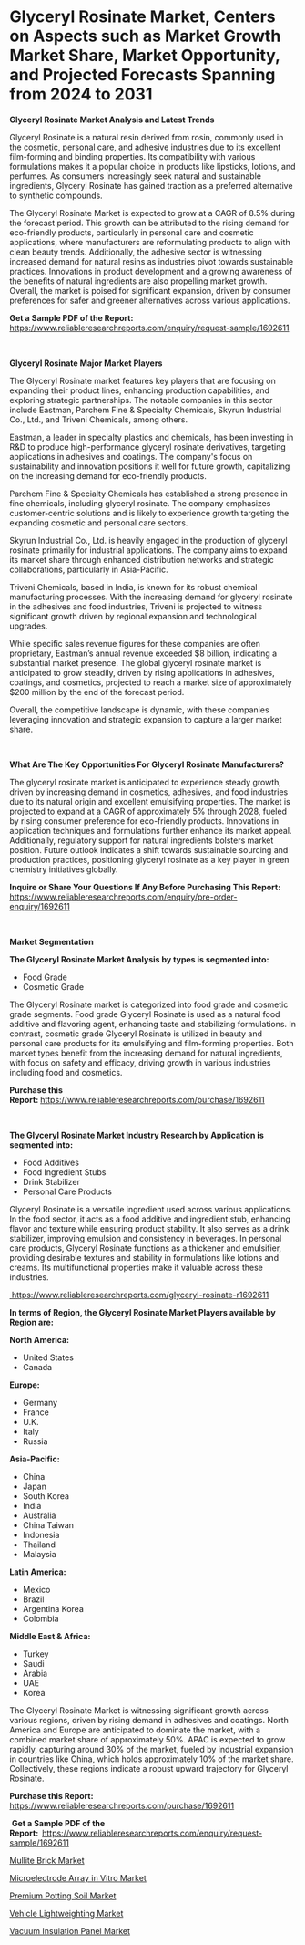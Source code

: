 <p><h1>Glyceryl Rosinate Market, Centers on Aspects such as Market Growth Market Share, Market Opportunity, and Projected Forecasts Spanning from 2024 to 2031</h1></p><p><strong>Glyceryl Rosinate Market Analysis and Latest Trends</strong></p>
<p><p>Glyceryl Rosinate is a natural resin derived from rosin, commonly used in the cosmetic, personal care, and adhesive industries due to its excellent film-forming and binding properties. Its compatibility with various formulations makes it a popular choice in products like lipsticks, lotions, and perfumes. As consumers increasingly seek natural and sustainable ingredients, Glyceryl Rosinate has gained traction as a preferred alternative to synthetic compounds.</p><p>The Glyceryl Rosinate Market is expected to grow at a CAGR of 8.5% during the forecast period. This growth can be attributed to the rising demand for eco-friendly products, particularly in personal care and cosmetic applications, where manufacturers are reformulating products to align with clean beauty trends. Additionally, the adhesive sector is witnessing increased demand for natural resins as industries pivot towards sustainable practices. Innovations in product development and a growing awareness of the benefits of natural ingredients are also propelling market growth. Overall, the market is poised for significant expansion, driven by consumer preferences for safer and greener alternatives across various applications.</p></p>
<p><strong>Get a Sample PDF of the Report:&nbsp;</strong> <a href="https://www.reliableresearchreports.com/enquiry/request-sample/1692611?utm_campaign=28&utm_medium=2&utm_source=Github&utm_content=ia&utm_term=11112024&utm_id=glyceryl-rosinate">https://www.reliableresearchreports.com/enquiry/request-sample/1692611</a></p>
<p>&nbsp;</p>
<p><strong>Glyceryl Rosinate Major Market Players</strong></p>
<p><p>The Glyceryl Rosinate market features key players that are focusing on expanding their product lines, enhancing production capabilities, and exploring strategic partnerships. The notable companies in this sector include Eastman, Parchem Fine & Specialty Chemicals, Skyrun Industrial Co., Ltd., and Triveni Chemicals, among others.</p><p>Eastman, a leader in specialty plastics and chemicals, has been investing in R&D to produce high-performance glyceryl rosinate derivatives, targeting applications in adhesives and coatings. The company's focus on sustainability and innovation positions it well for future growth, capitalizing on the increasing demand for eco-friendly products.</p><p>Parchem Fine & Specialty Chemicals has established a strong presence in fine chemicals, including glyceryl rosinate. The company emphasizes customer-centric solutions and is likely to experience growth targeting the expanding cosmetic and personal care sectors.</p><p>Skyrun Industrial Co., Ltd. is heavily engaged in the production of glyceryl rosinate primarily for industrial applications. The company aims to expand its market share through enhanced distribution networks and strategic collaborations, particularly in Asia-Pacific.</p><p>Triveni Chemicals, based in India, is known for its robust chemical manufacturing processes. With the increasing demand for glyceryl rosinate in the adhesives and food industries, Triveni is projected to witness significant growth driven by regional expansion and technological upgrades.</p><p>While specific sales revenue figures for these companies are often proprietary, Eastman’s annual revenue exceeded $8 billion, indicating a substantial market presence. The global glyceryl rosinate market is anticipated to grow steadily, driven by rising applications in adhesives, coatings, and cosmetics, projected to reach a market size of approximately $200 million by the end of the forecast period.</p><p>Overall, the competitive landscape is dynamic, with these companies leveraging innovation and strategic expansion to capture a larger market share.</p></p>
<p>&nbsp;</p>
<p><strong>What Are The Key Opportunities For Glyceryl Rosinate Manufacturers?</strong></p>
<p><p>The glyceryl rosinate market is anticipated to experience steady growth, driven by increasing demand in cosmetics, adhesives, and food industries due to its natural origin and excellent emulsifying properties. The market is projected to expand at a CAGR of approximately 5% through 2028, fueled by rising consumer preference for eco-friendly products. Innovations in application techniques and formulations further enhance its market appeal. Additionally, regulatory support for natural ingredients bolsters market position. Future outlook indicates a shift towards sustainable sourcing and production practices, positioning glyceryl rosinate as a key player in green chemistry initiatives globally.</p></p>
<p><strong>Inquire or Share Your Questions If Any Before Purchasing This Report:</strong> <a href="https://www.reliableresearchreports.com/enquiry/pre-order-enquiry/1692611?utm_campaign=28&utm_medium=2&utm_source=Github&utm_content=ia&utm_term=11112024&utm_id=glyceryl-rosinate">https://www.reliableresearchreports.com/enquiry/pre-order-enquiry/1692611</a></p>
<p>&nbsp;</p>
<p><strong>Market Segmentation</strong></p>
<p><strong>The Glyceryl Rosinate Market Analysis by types is segmented into:</strong></p>
<p><ul><li>Food Grade</li><li>Cosmetic Grade</li></ul></p>
<p><p>The Glyceryl Rosinate market is categorized into food grade and cosmetic grade segments. Food grade Glyceryl Rosinate is used as a natural food additive and flavoring agent, enhancing taste and stabilizing formulations. In contrast, cosmetic grade Glyceryl Rosinate is utilized in beauty and personal care products for its emulsifying and film-forming properties. Both market types benefit from the increasing demand for natural ingredients, with focus on safety and efficacy, driving growth in various industries including food and cosmetics.</p></p>
<p><strong>Purchase this Report:&nbsp;</strong><a href="https://www.reliableresearchreports.com/purchase/1692611?utm_campaign=28&utm_medium=2&utm_source=Github&utm_content=ia&utm_term=11112024&utm_id=glyceryl-rosinate">https://www.reliableresearchreports.com/purchase/1692611</a></p>
<p>&nbsp;</p>
<p><strong>The Glyceryl Rosinate Market Industry Research by Application is segmented into:</strong></p>
<p><ul><li>Food Additives</li><li>Food Ingredient Stubs</li><li>Drink Stabilizer</li><li>Personal Care Products</li></ul></p>
<p><p>Glyceryl Rosinate is a versatile ingredient used across various applications. In the food sector, it acts as a food additive and ingredient stub, enhancing flavor and texture while ensuring product stability. It also serves as a drink stabilizer, improving emulsion and consistency in beverages. In personal care products, Glyceryl Rosinate functions as a thickener and emulsifier, providing desirable textures and stability in formulations like lotions and creams. Its multifunctional properties make it valuable across these industries.</p></p>
<p><a href="https://www.reliableresearchreports.com/glyceryl-rosinate-r1692611?utm_campaign=28&utm_medium=2&utm_source=Github&utm_content=ia&utm_term=11112024&utm_id=glyceryl-rosinate">&nbsp;https://www.reliableresearchreports.com/glyceryl-rosinate-r1692611</a></p>
<p><strong>In terms of Region, the Glyceryl Rosinate Market Players available by Region are:</strong></p>
<p>
    <p> <strong> North America: </strong>
        <ul>
            <li>United States</li>
            <li>Canada</li>
        </ul>
        </p> 
    <p> <strong> Europe: </strong>
        <ul>
            <li>Germany</li>
            <li>France</li>
            <li>U.K.</li>
            <li>Italy</li>
            <li>Russia</li>
        </ul>
        </p> 
    <p> <strong> Asia-Pacific: </strong>
        <ul>
            <li>China</li>
            <li>Japan</li>
            <li>South Korea</li>
            <li>India</li>
            <li>Australia</li>
            <li>China Taiwan</li>
            <li>Indonesia</li>
            <li>Thailand</li>
            <li>Malaysia</li>
        </ul>
        </p> 
    <p> <strong> Latin America: </strong>
        <ul>
            <li>Mexico</li>
            <li>Brazil</li>
            <li>Argentina Korea</li>
            <li>Colombia</li>
        </ul>
        </p> 
    <p> <strong> Middle East & Africa: </strong>
        <ul>
            <li>Turkey</li>
            <li>Saudi</li>
            <li>Arabia</li>
            <li>UAE</li>
            <li>Korea</li>
        </ul>
    </p>
    </p>
<p><p>The Glyceryl Rosinate Market is witnessing significant growth across various regions, driven by rising demand in adhesives and coatings. North America and Europe are anticipated to dominate the market, with a combined market share of approximately 50%. APAC is expected to grow rapidly, capturing around 30% of the market, fueled by industrial expansion in countries like China, which holds approximately 10% of the market share. Collectively, these regions indicate a robust upward trajectory for Glyceryl Rosinate.</p></p>
<p><strong>Purchase this Report: </strong><a href="https://www.reliableresearchreports.com/purchase/1692611?utm_campaign=28&utm_medium=2&utm_source=Github&utm_content=ia&utm_term=11112024&utm_id=glyceryl-rosinate">https://www.reliableresearchreports.com/purchase/1692611</a></p>
<p>&nbsp;<strong>Get a Sample PDF of the Report:&nbsp;&nbsp;</strong><a href="https://www.reliableresearchreports.com/enquiry/request-sample/1692611?utm_campaign=28&utm_medium=2&utm_source=Github&utm_content=ia&utm_term=11112024&utm_id=glyceryl-rosinate">https://www.reliableresearchreports.com/enquiry/request-sample/1692611</a></p>
<p><strong></strong></p>
<p><p><a href="https://github.com/poppeotabedvo5/Market-Research-Report-List-1/blob/main/mullite-brick-market.md?utm_campaign=28&utm_medium=2&utm_source=Github&utm_content=ia&utm_term=11112024&utm_id=glyceryl-rosinate">Mullite Brick Market</a></p><p><a href="https://issuu.com/reportprime-2/docs/microelectrode-array-in-vitro-marke_1cbdc599880293?utm_campaign=28&utm_medium=2&utm_source=Github&utm_content=ia&utm_term=11112024&utm_id=glyceryl-rosinate">Microelectrode Array in Vitro Market</a></p><p><a href="https://www.linkedin.com/pulse/trends-global-premium-potting-soil-market-forecast-analysis-29eaf?utm_campaign=28&utm_medium=2&utm_source=Github&utm_content=ia&utm_term=11112024&utm_id=glyceryl-rosinate">Premium Potting Soil Market</a></p><p><a href="https://www.linkedin.com/pulse/vehicle-lightweighting-market-global-share-ranking-overall-9zavf?utm_campaign=28&utm_medium=2&utm_source=Github&utm_content=ia&utm_term=11112024&utm_id=glyceryl-rosinate">Vehicle Lightweighting Market</a></p><p><a href="https://github.com/inouyeaowaugh3/Market-Research-Report-List-1/blob/main/vacuum-insulation-panel-market.md?utm_campaign=28&utm_medium=2&utm_source=Github&utm_content=ia&utm_term=11112024&utm_id=glyceryl-rosinate">Vacuum Insulation Panel Market</a></p></p>